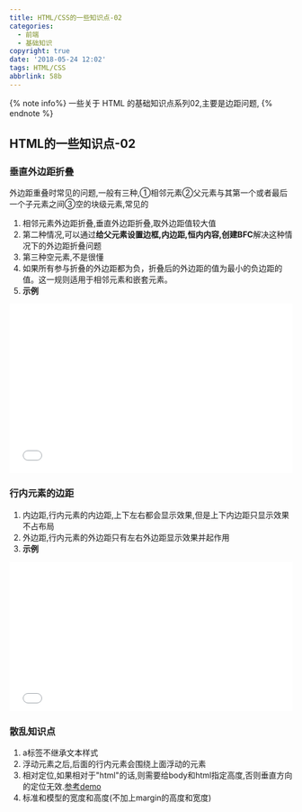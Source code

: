 ```yaml
---
title: HTML/CSS的一些知识点-02
categories:
  - 前端
  - 基础知识
copyright: true
date: '2018-05-24 12:02'
tags: HTML/CSS
abbrlink: 58b
---
```


{% note info%} 一些关于 HTML 的基础知识点系列02,主要是边距问题, {% endnote %}

<!-- more -->

## HTML的一些知识点-02

### 垂直外边距折叠

外边距重叠时常见的问题,一般有三种,①相邻元素②父元素与其第一个或者最后一个子元素之间③空的块级元素,常见的

1. 相邻元素外边距折叠,垂直外边距折叠,取外边距值较大值
2. 第二种情况,可以通过**给父元素设置边框,内边距,恒内内容,创建BFC**解决这种情况下的外边距折叠问题
3. 第三种空元素,不是很懂
4. 如果所有参与折叠的外边距都为负，折叠后的外边距的值为最小的负边距的值。这一规则适用于相邻元素和嵌套元素。
5. **示例**

<iframe height="300" style="width: 100%;" scrolling="no" title="外边距折叠" src="//codepen.io/wuzhidexiaoming/embed/NWKLdQP/?height=300&theme-id=37768&default-tab=html,result" frameborder="no" allowtransparency="true" allowfullscreen="true">
    See the Pen <a href='https://codepen.io/wuzhidexiaoming/pen/NWKLdQP/'>外边距折叠</a> by wuzhidexiaoming
    (<a href='https://codepen.io/wuzhidexiaoming'>@wuzhidexiaoming</a>) on <a href='https://codepen.io'>CodePen</a>.
</iframe>



### 行内元素的边距

1. 内边距,行内元素的内边距,上下左右都会显示效果,但是上下内边距只显示效果不占布局
2. 外边距,行内元素的外边距只有左右外边距显示效果并起作用
3. **示例**

<iframe height="265" style="width: 100%;" scrolling="no" title="行内元素的编剧问题" src="//codepen.io/wuzhidexiaoming/embed/wvwEJza/?height=265&theme-id=dark&default-tab=html,result" frameborder="no" allowtransparency="true" allowfullscreen="true">
     See the Pen <a href='https://codepen.io/wuzhidexiaoming/pen/wvwEJza/'>行内元素的编剧问题</a> by wuzhidexiaoming
     (<a href='https://codepen.io/wuzhidexiaoming'>@wuzhidexiaoming</a>) on <a href='https://codepen.io'>CodePen</a>.
   </iframe>

### 散乱知识点

1. a标签不继承文本样式
2. 浮动元素之后,后面的行内元素会围绕上面浮动的元素
3. 相对定位,如果相对于"html"的话,则需要给body和html指定高度,否则垂直方向的定位无效.[参考demo]([https://github.com/wuzhidexiaoming/bufanxueyuan/blob/master/WeekOne/Day4/work/00-%E5%B0%8F%E7%B1%B3banner%E6%A8%A1%E4%BB%BF.html](https://github.com/wuzhidexiaoming/bufanxueyuan/blob/master/WeekOne/Day4/work/00-小米banner模仿.html))
4. 标准和模型的宽度和高度(不加上margin的高度和宽度)
